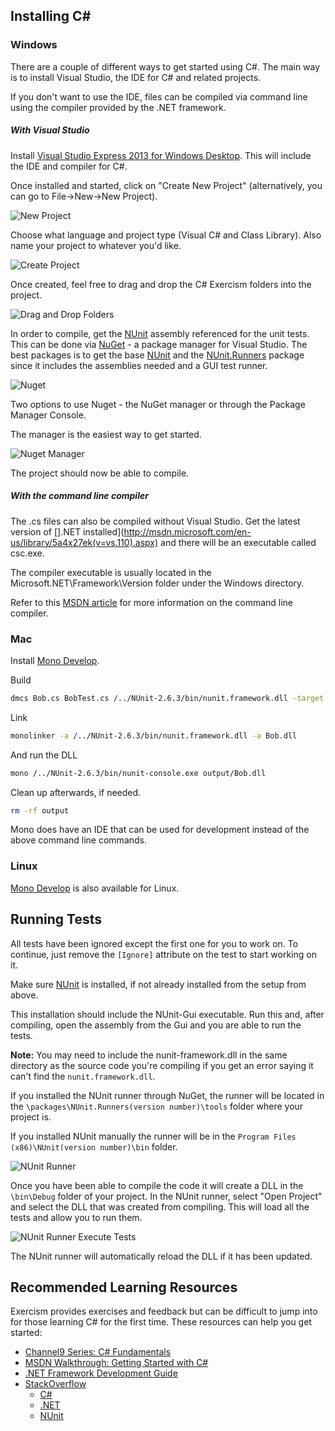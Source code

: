 ## Installing C&#35;

### Windows
There are a couple of different ways to get started using C#. The main way is to
install Visual Studio, the IDE for C# and related projects.

If you don't want to use the IDE, files can be compiled via command line using the
compiler provided by the .NET framework.

##### With Visual Studio
Install [Visual Studio Express 2013 for Windows Desktop](http://www.visualstudio.com/downloads/download-visual-studio-vs#d-express-windows-desktop).
This will include the IDE and compiler for C#.

Once installed and started, click on "Create New Project" (alternatively, you can go to File->New->New Project).

![New Project](/img/help/setup/csharp/newProject.png)

Choose what language and project type (Visual C# and Class Library). Also name your project to whatever you'd like.

![Create Project](/img/help/setup/csharp/createNewProject.png)

Once created, feel free to drag and drop the C# Exercism folders into the project.

![Drag and Drop Folders](/img/help/setup/csharp/dragDropFolders.png)

In order to compile, get the [NUnit](http://nunit.org/) assembly referenced for the unit tests. This can be done via [NuGet](http://www.nuget.org/) - a package manager for Visual Studio. The best packages is to get the base [NUnit]() and the [NUnit.Runners](https://www.nuget.org/packages/NUnit.Runners/)
package since it includes the assemblies needed and a GUI test runner.

![Nuget](/img/help/setup/csharp/nugetMenu.png)

Two options to use Nuget - the NuGet manager or through the Package Manager Console.

The manager is the easiest way to get started.

![Nuget Manager](/img/help/setup/csharp/nugetManageNunitRunner.png)

The project should now be able to compile.

##### With the command line compiler
The .cs files can also be compiled without Visual Studio. Get the latest version of
[].NET installed](http://msdn.microsoft.com/en-us/library/5a4x27ek(v=vs.110).aspx) and there will be an executable called csc.exe.

The compiler executable is usually located in the Microsoft.NET\Framework\Version folder under the Windows directory.

Refer to this [MSDN article](http://msdn.microsoft.com/en-us/library/78f4aasd.aspx) for more information on the command line compiler.

### Mac
Install [Mono Develop](http://www.mono-project.com/Mono:OSX#Installing_Mono_on_MacOS_X).

Build
```bash
dmcs Bob.cs BobTest.cs /../NUnit-2.6.3/bin/nunit.framework.dll -target:library
```

Link
```bash
monolinker -a /../NUnit-2.6.3/bin/nunit.framework.dll -a Bob.dll
```

And run the DLL
```bash
mono /../NUnit-2.6.3/bin/nunit-console.exe output/Bob.dll
```

Clean up afterwards, if needed.
```bash
rm -rf output
```

Mono does have an IDE that can be used for development instead of the above command line commands.

### Linux

[Mono Develop](http://www.mono-project.com/Mono_For_Linux_Developers) is also available for Linux.

## Running Tests
All tests have been ignored except the first one for you to work on. To continue, just remove the ```[Ignore]``` attribute on the test to start working on it.

Make sure [NUnit](http://nunit.org/?p=download) is installed, if not already installed from the setup from above.

This installation should include the NUnit-Gui executable. Run this and, after compiling, open the assembly from the Gui and you are able to run the tests.

**Note:** You may need to include the nunit-framework.dll in the same directory as the source code you're compiling if you get an error saying it can't find the ```nunit.framework.dll```.

If you installed the NUnit runner through NuGet, the runner will be located in the ```\packages\NUnit.Runners(version number)\tools``` folder where your project is.

If you installed NUnit manually the runner will be in the ```Program Files (x86)\NUnit(version number)\bin``` folder.

![NUnit Runner](/img/help/setup/csharp/nUnitRunner.png)

Once you have been able to compile the code it will create a DLL in the ```\bin\Debug``` folder of your project. In the NUnit runner, select "Open Project" and select the DLL that was created from compiling. This will load all the tests and allow you to run them.

![NUnit Runner Execute Tests](/img/help/setup/csharp/nUnitExecuteTests.png)

The NUnit runner will automatically reload the DLL if it has been updated.

## Recommended Learning Resources

Exercism provides exercises and feedback but can be difficult to jump into for those learning C# for the first time. These resources can help you get started:

* [Channel9 Series: C# Fundamentals](http://channel9.msdn.com/Series/C-Sharp-Fundamentals-Development-for-Absolute-Beginners)
* [MSDN Walkthrough: Getting Started with C#](http://msdn.microsoft.com/library/vstudio/dd492171(v=vs.120))
* [.NET Framework Development Guide](http://msdn.microsoft.com/library/vstudio/hh156542)
* [StackOverflow](http://stackoverflow.com/)
  * [C#](http://stackoverflow.com/questions/tagged/c%23)
  * [.NET](http://stackoverflow.com/questions/tagged/.net)
  * [NUnit](http://stackoverflow.com/questions/tagged/nunit)
